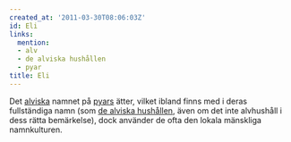 ```yaml
---
created_at: '2011-03-30T08:06:03Z'
id: Eli
links:
  mention:
  - alv
  - de alviska hushållen
  - pyar
title: Eli
---
```


Det [alviska] namnet på [pyars] ätter, vilket ibland finns med i deras fullständiga namn (som [de
alviska hushållen], även om det inte alvhushåll i dess rätta bemärkelse), dock använder de ofta den
lokala mänskliga namnkulturen.

  [alviska]: alv
  [pyars]: pyar
  [de alviska hushållen]: de_alviska_hushållen
